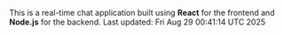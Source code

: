 This is a real-time chat application built using **React** for the frontend and **Node.js** for the backend.
Last updated: Fri Aug 29 00:41:14 UTC 2025
